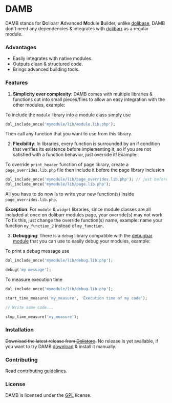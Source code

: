 DAMB
====

DAMB stands for **D**olibarr **A**dvanced **M**odule **B**uilder, unlike [dolibase](https://github.com/AXeL-dev/dolibase), DAMB don't need any dependencies & integrates with [dolibarr](https://github.com/Dolibarr/dolibarr) as a regular module.

### Advantages

- Easily integrates with native modules.
- Outputs clean & structured code.
- Brings advanced building tools.

### Features

1) **Simplicity over complexity**: DAMB comes with multiple libraries & functions cut into small pieces/files to allow an easy integration with the other modules, example:

To include the `module` library into a module class simply use

```php
dol_include_once('mymodule/lib/module.lib.php');
```

Then call any function that you want to use from this library.

2) **Flexibility**: In libraries, every function is surrounded by an if condition that verifies its existence before implementing it, so if you are not satisfied with a function behavior, just override it! Example:

To override `print_header` function of page library, create a `page_overrides.lib.php` file then include it before the page library inclusion

```php
dol_include_once('mymodule/lib/page_overrides.lib.php'); // just before the main lib inclusion
dol_include_once('mymodule/lib/page.lib.php');
```

All you have to do now is to write your new function(s) inside `page_overrides.lib.php`.

**Exception**: For `module` & `widget` libraries, since module classes are all included at once on dolibarr modules page, your override(s) may not work. To fix this, just change the override function(s) name, example: name your function `my_function_2` instead of `my_function`.

3) **Debugging**: There is a `debug` library compatible with the [debugbar module](https://github.com/AXeL-dev/dolibarr-debugbar-module) that you can use to easily debug your modules, example:

To print a debug message use

```php
dol_include_once('mymodule/lib/debug.lib.php');

debug('my message');
```

To measure execution time

```php
dol_include_once('mymodule/lib/debug.lib.php');

start_time_measure('my_measure', 'Execution time of my code');

// Write some code...

stop_time_measure('my_measure');
```

### Installation

~~Download the latest release from [Dolistore](https://www.dolistore.com/en/).~~ No release is yet available, if you want to try DAMB [download](https://gitlab.com/AXeL-dev/damb/-/archive/master/damb-master.zip) & install it manually.

### Contributing

Read [contributing guidelines](CONTRIBUTING.md).

### License

DAMB is licensed under the [GPL](LICENSE) license.
